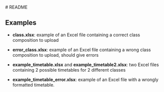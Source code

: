 # README

## Examples

* **class.xlsx**: example of an Excel file containing a correct class composition to upload

* **error\_class.xlsx**: example of an Excel file containing a wrong class composition to upload, should give errors

* **example\_timetable.xlsx** and **example\_timetable2.xlsx**: two Excel files containing 2 possible timetables for 2 different classes
* **example\_timetable\_error.xlsx**: example of an Excel file with a wrongly formatted timetable.